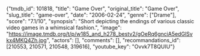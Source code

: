 {"tmdb_id": 101818, "title": "Game Over", "original_title": "Game Over", "slug_title": "game-over", "date": "2006-02-24", "genre": ["Drame"], "score": "7.1/10", "synopsis": "Short depicting the endings of various classic video games in a whimsical fashion.", "image": "https://image.tmdb.org/t/p/w185_and_h278_bestv2/gOeRq6gnciA5edGlSvkx4MKQ4Zh.jpg", "actors": [], "comments": [], "recommandations_id": [210553, 210571, 210548, 319616], "youtube_key": "Ovvk7T8QUIU"}